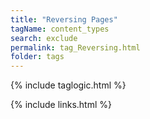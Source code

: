 ```yaml
---
title: "Reversing Pages"
tagName: content_types
search: exclude
permalink: tag_Reversing.html
folder: tags
---
```

{% include taglogic.html %}

{% include links.html %}
